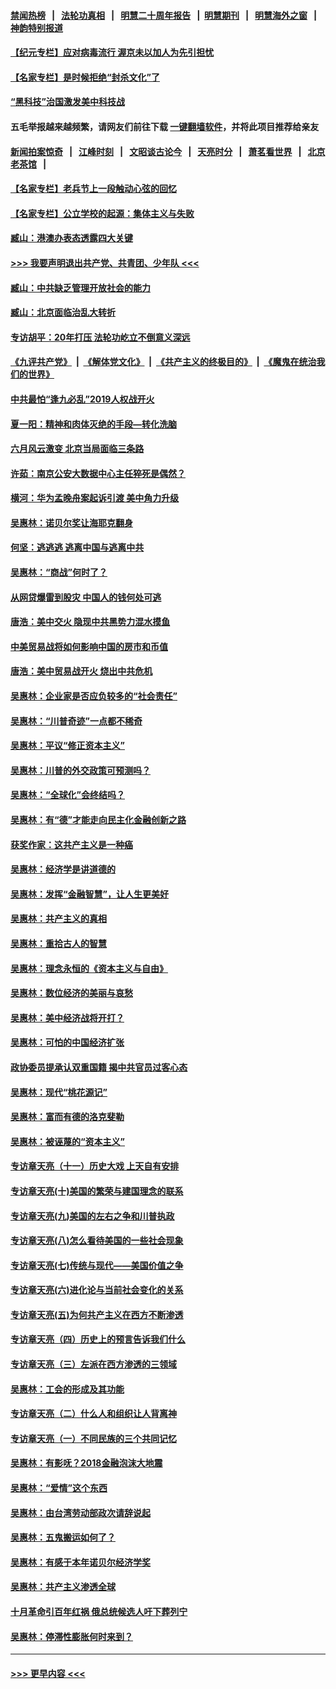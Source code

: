 #### [禁闻热榜](热点新闻.md?=0)  &nbsp;&nbsp;|&nbsp;&nbsp; [法轮功真相](https://github.com/gfw-breaker/truth/blob/master/README.md?=0) &nbsp;&nbsp;|&nbsp;&nbsp; [明慧二十周年报告](https://github.com/gfw-breaker/mh-reports/blob/master/README.md?=0) &nbsp;&nbsp;|&nbsp;&nbsp;[明慧期刊](https://github.com/gfw-breaker/mh-qikan) &nbsp;&nbsp;|&nbsp;&nbsp; [明慧海外之窗](https://github.com/gfw-breaker/mh-news/blob/master/README.md?=0) &nbsp;&nbsp;|&nbsp;&nbsp; [神韵特别报道](https://github.com/gfw-breaker/mh-news/blob/master/shenyun.md?=0)
#### [【纪元专栏】应对病毒流行 渥京未以加人为先引担忧](../pages/nsc423/n11875714.md?t=02290502) 
#### [【名家专栏】是时候拒绝“封杀文化”了](../pages/nsc423/n11814093.md?t=02290502) 
#### [“黑科技”治国激发美中科技战](../pages/nsc423/n11638056.md?t=02290502) 
#### 五毛举报越来越频繁，请网友们前往下载 [一键翻墙软件](https://github.com/gfw-breaker/ssr-accounts)，并将此项目推荐给亲友
#### [新闻拍案惊奇](https://github.com/gfw-breaker/banned-news/blob/master/pages/link4.md) &nbsp;&nbsp;|&nbsp;&nbsp; [江峰时刻](https://github.com/gfw-breaker/banned-news/blob/master/pages/link4.md) &nbsp;&nbsp;|&nbsp;&nbsp; [文昭谈古论今](https://github.com/gfw-breaker/banned-news/blob/master/pages/link4.md) &nbsp;&nbsp;|&nbsp;&nbsp; [天亮时分](https://github.com/gfw-breaker/banned-news/blob/master/pages/link4.md) &nbsp;&nbsp;|&nbsp;&nbsp; [萧茗看世界](https://github.com/gfw-breaker/banned-news/blob/master/pages/link4.md) &nbsp;&nbsp;|&nbsp;&nbsp; [北京老茶馆](https://github.com/gfw-breaker/banned-news/blob/master/pages/link4.md) &nbsp;&nbsp;|&nbsp;&nbsp; 
#### [【名家专栏】老兵节上一段触动心弦的回忆](../pages/nsc423/n11646016.md?t=02290502) 
#### [【名家专栏】公立学校的起源：集体主义与失败](../pages/nsc423/n11601833.md?t=02290502) 
#### [臧山：港澳办表态透露四大关键](../pages/nsc423/n11421628.md?t=02290502) 
#### [>>> 我要声明退出共产党、共青团、少年队 <<<](https://github.com/begood0513/goodnews/blob/master/quit/letter.md) 
#### [臧山：中共缺乏管理开放社会的能力](../pages/nsc423/n11407457.md?t=02290502) 
#### [臧山：北京面临治乱大转折](../pages/nsc423/n11406895.md?t=02290502) 
#### [专访胡平：20年打压 法轮功屹立不倒意义深远](../pages/nsc423/n11398800.md?t=02290502) 
#### [《九评共产党》](https://github.com/begood0513/9ping.md/blob/master/README.md) &nbsp;|&nbsp; [《解体党文化》](../../../../jtdwh.md/blob/master/README.md)  &nbsp;|&nbsp; [《共产主义的终极目的》](../../../../gczydzjmd.md/blob/master/README.md) &nbsp;|&nbsp; [《魔鬼在统治我们的世界》](../../../../mgztzwmdsj.md/blob/master/README.md) 
#### [中共最怕“逢九必乱”2019人权战开火](../pages/nsc423/n11385248.md?t=02290502) 
#### [夏一阳：精神和肉体灭绝的手段—转化洗脑](../pages/nsc423/n11368250.md?t=02290502) 
#### [六月风云激变 北京当局面临三条路](../pages/nsc423/n11313668.md?t=02290502) 
#### [许茹：南京公安大数据中心主任猝死是偶然？](../pages/nsc423/n11064744.md?t=02290502) 
#### [横河：华为孟晚舟案起诉引渡 美中角力升级](../pages/nsc423/n11027230.md?t=02290502) 
#### [吴惠林：诺贝尔奖让海耶克翻身](../pages/nsc423/n10890049.md?t=02290502) 
#### [何坚：逃逃逃 逃离中国与逃离中共](../pages/nsc423/n10592891.md?t=02290502) 
#### [吴惠林：“商战”何时了？](../pages/nsc423/n10573558.md?t=02290502) 
#### [从网贷爆雷到股灾 中国人的钱何处可逃](../pages/nsc423/n10572800.md?t=02290502) 
#### [唐浩：美中交火 隐现中共黑势力混水摸鱼](../pages/nsc423/n10544040.md?t=02290502) 
#### [中美贸易战将如何影响中国的房市和币值](../pages/nsc423/n10543697.md?t=02290502) 
#### [唐浩：美中贸易战开火 烧出中共危机](../pages/nsc423/n10540126.md?t=02290502) 
#### [吴惠林：企业家是否应负较多的“社会责任”](../pages/nsc423/n10535022.md?t=02290502) 
#### [吴惠林：“川普奇迹”一点都不稀奇](../pages/nsc423/n10512808.md?t=02290502) 
#### [吴惠林：平议“修正资本主义”](../pages/nsc423/n10495724.md?t=02290502) 
#### [吴惠林：川普的外交政策可预测吗？](../pages/nsc423/n10462387.md?t=02290502) 
#### [吴惠林：“全球化”会终结吗？](../pages/nsc423/n10452838.md?t=02290502) 
#### [吴惠林：有“德”才能走向民主化金融创新之路](../pages/nsc423/n10432292.md?t=02290502) 
#### [获奖作家：这共产主义是一种癌](../pages/nsc423/n10431541.md?t=02290502) 
#### [吴惠林：经济学是讲道德的](../pages/nsc423/n10398014.md?t=02290502) 
#### [吴惠林：发挥“金融智慧”，让人生更美好](../pages/nsc423/n10375019.md?t=02290502) 
#### [吴惠林：共产主义的真相](../pages/nsc423/n10351394.md?t=02290502) 
#### [吴惠林：重拾古人的智慧](../pages/nsc423/n10337691.md?t=02290502) 
#### [吴惠林：理念永恒的《资本主义与自由》](../pages/nsc423/n10316274.md?t=02290502) 
#### [吴惠林：数位经济的美丽与哀愁](../pages/nsc423/n10292946.md?t=02290502) 
#### [吴惠林：美中经济战将开打？](../pages/nsc423/n10258825.md?t=02290502) 
#### [吴惠林：可怕的中国经济扩张](../pages/nsc423/n10219147.md?t=02290502) 
#### [政协委员提承认双重国籍 揭中共官员过客心态](../pages/nsc423/n10208809.md?t=02290502) 
#### [吴惠林：现代“桃花源记”](../pages/nsc423/n10185234.md?t=02290502) 
#### [吴惠林：富而有德的洛克斐勒](../pages/nsc423/n10142264.md?t=02290502) 
#### [吴惠林：被诬蔑的“资本主义”](../pages/nsc423/n10124816.md?t=02290502) 
#### [专访章天亮（十一）历史大戏 上天自有安排](../pages/nsc423/n10094905.md?t=02290502) 
#### [专访章天亮(十)美国的繁荣与建国理念的联系](../pages/nsc423/n10094899.md?t=02290502) 
#### [专访章天亮(九)美国的左右之争和川普执政](../pages/nsc423/n10094889.md?t=02290502) 
#### [专访章天亮(八)怎么看待美国的一些社会现象](../pages/nsc423/n10094857.md?t=02290502) 
#### [专访章天亮(七)传统与现代——美国价值之争](../pages/nsc423/n10093140.md?t=02290502) 
#### [专访章天亮(六)进化论与当前社会变化的关系](../pages/nsc423/n10092036.md?t=02290502) 
#### [专访章天亮(五)为何共产主义在西方不断渗透](../pages/nsc423/n10083620.md?t=02290502) 
#### [专访章天亮（四）历史上的预言告诉我们什么](../pages/nsc423/n10083606.md?t=02290502) 
#### [专访章天亮（三）左派在西方渗透的三领域](../pages/nsc423/n10081115.md?t=02290502) 
#### [吴惠林：工会的形成及其功能](../pages/nsc423/n10080633.md?t=02290502) 
#### [专访章天亮（二）什么人和组织让人背离神](../pages/nsc423/n10076637.md?t=02290502) 
#### [专访章天亮（一）不同民族的三个共同记忆](../pages/nsc423/n10074188.md?t=02290502) 
#### [吴惠林：有影呒？2018金融泡沫大地震](../pages/nsc423/n10040534.md?t=02290502) 
#### [吴惠林：“爱情”这个东西](../pages/nsc423/n10019423.md?t=02290502) 
#### [吴惠林：由台湾劳动部政次请辞说起](../pages/nsc423/n9979679.md?t=02290502) 
#### [吴惠林：五鬼搬运如何了？](../pages/nsc423/n9925338.md?t=02290502) 
#### [吴惠林：有感于本年诺贝尔经济学奖](../pages/nsc423/n9871883.md?t=02290502) 
#### [吴惠林：共产主义渗透全球](../pages/nsc423/n9812748.md?t=02290502) 
#### [十月革命引百年红祸 俄总统候选人吁下葬列宁](../pages/nsc423/n9810182.md?t=02290502) 
#### [吴惠林：停滞性膨胀何时来到？](../pages/nsc423/n9764136.md?t=02290502) 

----
#### [ >>> 更早内容 <<< ](../indexes/nsc423-earlier.md)
